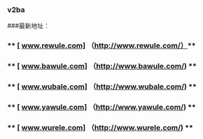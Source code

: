 ### v2ba
###最新地址：
### ** [ www.rewule.com] （http://www.rewule.com/）**
### ** [ www.bawule.com] （http://www.bawule.com/) **
### ** [ www.wubale.com] （http://www.wubale.com/) **
### ** [ www.yawule.com] （http://www.yawule.com/) **
### ** [ www.wurele.com] （http://www.wurele.com/) **
